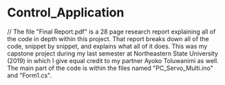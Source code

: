 # Control_Application


// The file "Final Report.pdf" is a 28 page research report explaining all of the code in depth within this project. That report breaks down all of the code, snippet by snippet, and explains what all of it does. This was my capstone project during my last semester at Northeastern State University (2019) in which I give equal credit to my partner Ayoko Toluwanimi as well. The main part of the code is within the files named "PC_Servo_Multi.ino" and "Form1.cs".
